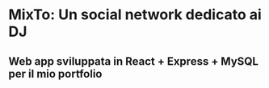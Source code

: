 # MixTo: Un social network dedicato ai DJ
## Web app sviluppata in React + Express + MySQL per il mio portfolio



